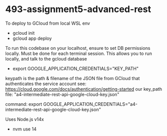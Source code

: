 # 493-assignment5-advanced-rest

To deploy to GCloud from local WSL env
 - gcloud init
 - gcloud app deploy

To run this codebase on your localhost, ensure to set DB permissions locally. Must be done for each terminal session. This allows you to run locally, and talk to the gcloud database
 - export GOOGLE_APPLICATION_CREDENTIALS="KEY_PATH"

 keypath is the path & filename of the JSON file from GCloud that authenticates the service account
 see: https://cloud.google.com/docs/authentication/getting-started
 our key_path file: "a4-intermediate-rest-api-google-cloud-key.json"

command: export GOOGLE_APPLICATION_CREDENTIALS="a4-intermediate-rest-api-google-cloud-key.json"

Uses Node.js v14x
 - nvm use 14
